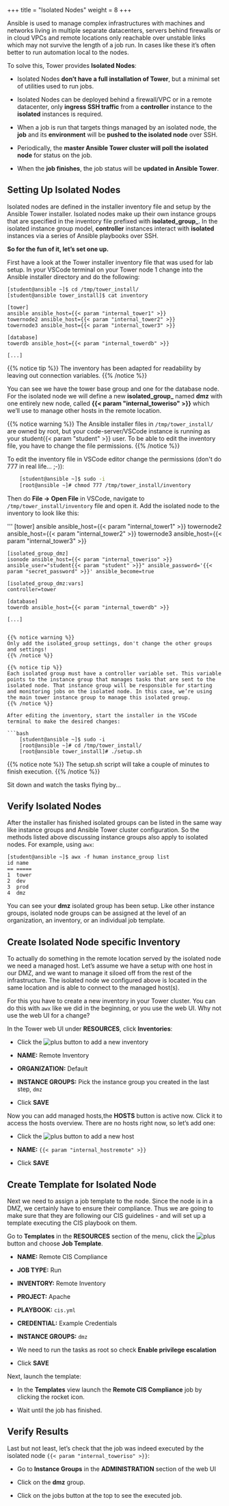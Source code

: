 +++
title = "Isolated Nodes"
weight = 8
+++

Ansible is used to manage complex infrastructures with machines and networks living in multiple separate datacenters, servers behind firewalls or in cloud VPCs and remote locations only reachable over unstable links which may not survive the length of a job run. In cases like these it’s often better to run automation local to the nodes.

To solve this, Tower provides **Isolated Nodes**:

  - Isolated Nodes **don’t have a full installation of Tower**, but a minimal set of utilities used to run jobs.

  - Isolated Nodes can be deployed behind a firewall/VPC or in a remote datacenter, only **ingress SSH traffic** from a **controller** instance to the **isolated** instances is required.

  - When a job is run that targets things managed by an isolated node, the **job** and its **environment** will be **pushed to the isolated node** over SSH.

  - Periodically, the **master Ansible Tower cluster will poll the isolated node** for status on the job.

  - When the **job finishes**, the job status will be **updated in Ansible Tower**.

## Setting Up Isolated Nodes

Isolated nodes are defined in the installer inventory file and setup by the Ansible Tower installer. Isolated nodes make up their own instance groups that are specified in the inventory file prefixed with **isolated\_group\_**. In the isolated instance group model, **controller** instances interact with **isolated** instances via a series of Ansible playbooks over SSH.

**So for the fun of it, let’s set one up.**

First have a look at the Tower installer inventory file that was used for lab setup. In your VSCode terminal on your Tower node 1 change into the Ansible installer directory and do the following:

    [student@ansible ~]$ cd /tmp/tower_install/
    [student@ansible tower_install]$ cat inventory

    [tower]
    ansible ansible_host={{< param "internal_tower1" >}}
    towernode2 ansible_host={{< param "internal_tower2" >}}
    towernode3 ansible_host={{< param "internal_tower3" >}}

    [database]
    towerdb ansible_host={{< param "internal_towerdb" >}}

    [...]

{{% notice tip %}}
The inventory has been adapted for readability by leaving out connection variables.
{{% /notice %}}

You can see we have the tower base group and one for the database node. For the isolated node we will define a new **isolated\_group\_** named **dmz** with one entirely new node, called **{{< param "internal_toweriso" >}}** which we’ll use to manage other hosts in the remote location.

{{% notice warning %}}
The Ansible installer files in `/tmp/tower_install/` are owned by root, but your code-server/VSCode instance is running as your student{{< param "student" >}} user. To be able to edit the inventory file, you have to change the file permissions.
{{% /notice %}}

To edit the inventory file in VSCode editor change the permissions (don't do 777 in real life... ;-)):

```bash
    [student@ansible ~]$ sudo -i
    [root@ansible ~]# chmod 777 /tmp/tower_install/inventory
```

Then do **File -> Open File** in VSCode, navigate to `/tmp/tower_install/inventory` file and open it. Add the isolated node to the inventory to look like this:

'''
    [tower]
    ansible ansible_host={{< param "internal_tower1" >}}
    towernode2 ansible_host={{< param "internal_tower2" >}}
    towernode3 ansible_host={{< param "internal_tower3" >}}

    [isolated_group_dmz]
    isonode ansible_host={{< param "internal_toweriso" >}} ansible_user="student{{< param "student" >}}" ansible_password='{{< param "secret_password" >}}' ansible_become=true

    [isolated_group_dmz:vars]
    controller=tower

    [database]
    towerdb ansible_host={{< param "internal_towerdb" >}}

    [...]
```

{{% notice warning %}}
Only add the isolated_group settings, don't change the other groups and settings!
{{% /notice %}}

{{% notice tip %}}
Each isolated group must have a controller variable set. This variable points to the instance group that manages tasks that are sent to the isolated node. That instance group will be responsible for starting and monitoring jobs on the isolated node. In this case, we’re using the main tower instance group to manage this isolated group.
{{% /notice %}}

After editing the inventory, start the installer in the VSCode terminal to make the desired changes:

```bash
    [student@ansible ~]$ sudo -i
    [root@ansible ~]# cd /tmp/tower_install/
    [root@ansible tower_install]# ./setup.sh
```

{{% notice note %}}
The setup.sh script will take a couple of minutes to finish execution.
{{% /notice %}}

Sit down and watch the tasks flying by...

## Verify Isolated Nodes

After the installer has finished isolated groups can be listed in the same way like instance groups and Ansible Tower cluster configuration. So the methods listed above discussing instance groups also apply to isolated nodes. For example, using `awx`:

    [student@ansible ~]$ awx -f human instance_group list
    id name
    == =====
    1  tower
    2  dev
    3  prod
    4  dmz

You can see your **dmz** isolated group has been setup. Like other instance groups, isolated node groups can be assigned at the level of an organization, an inventory, or an individual job template.

## Create Isolated Node specific Inventory

To actually do something in the remote location served by the isolated node we need a managed host. Let’s assume we have a setup with one host in our DMZ, and we want to manage it siloed off from the rest of the infrastructure. The isolated node we configured above is located in the same location and is able to connect to the managed host(s).

For this you have to create a new inventory in your Tower cluster. You can do this with `awx` like we did in the beginning, or you use the web UI. Why not use the web UI for a change?

In the Tower web UI under **RESOURCES**, click **Inventories**:

  - Click the ![plus](../../images/green_plus.png?classes=inline) button to add a new
    inventory

  - **NAME:** Remote Inventory

  - **ORGANIZATION:** Default

  - **INSTANCE GROUPS:** Pick the instance group you created in the last
    step, `dmz`

  - Click **SAVE**

Now you can add managed hosts,the **HOSTS** button is active now. Click it to access the hosts overview. There are no hosts right now, so let’s add one:

  - Click the ![plus](../../images/green_plus.png?classes=inline) button to add a new host

  - **NAME:** `{{< param "internal_hostremote" >}}`

  - Click **SAVE**

## Create Template for Isolated Node

Next we need to assign a job template to the node. Since the node is in a DMZ, we certainly have to ensure their compliance. Thus we are going to make sure that they are following our CIS guidelines - and will set up a template executing the CIS playbook on them.

Go to **Templates** in the **RESOURCES** section of the menu, click the ![plus](../../images/green_plus.png?classes=inline) button and choose **Job Template**.

  - **NAME:** Remote CIS Compliance

  - **JOB TYPE:** Run

  - **INVENTORY:** Remote Inventory

  - **PROJECT:** Apache

  - **PLAYBOOK:** `cis.yml`

  - **CREDENTIAL:** Example Credentials

  - **INSTANCE GROUPS:** `dmz`

  - We need to run the tasks as root so check **Enable privilege escalation**

  - Click **SAVE**

Next, launch the template:

  - In the **Templates** view launch the **Remote CIS Compliance** job by clicking the rocket icon.

  - Wait until the job has finished.

## Verify Results

Last but not least, let’s check that the job was indeed executed by the isolated node `{{< param "internal_toweriso" >}}`:

  - Go to **Instance Groups** in the **ADMINISTRATION** section of the
    web UI

  - Click on the **dmz** group.

  - Click on the jobs button at the top to see the executed job.
